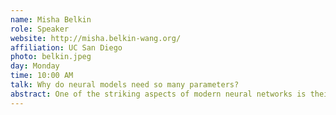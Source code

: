 ```yaml
---
name: Misha Belkin
role: Speaker
website: http://misha.belkin-wang.org/
affiliation: UC San Diego
photo: belkin.jpeg
day: Monday
time: 10:00 AM
talk: Why do neural models need so many parameters?
abstract: One of the striking aspects of modern neural networks is their extreme size reaching billions or even trillions parameters. Why are so many parameters needed? To attempt an answer to this question, I will discuss an algorithm and distribution independent non-asymptotic trade-off between the model size, excess test loss, and training loss for linear predictors and feature maps. Specifically, we show that models that perform well on the test data (have low excess loss) are either "classical" -- have training loss close to the noise level, or are "modern" -- have a much larger number of parameters compared to the minimum needed to fit the training data exactly.  Furthermore, I will provide empirical evidence that optimal performance of realistic models is typically achieved in the "modern" regime, when they are trained below the noise level.
---
```

